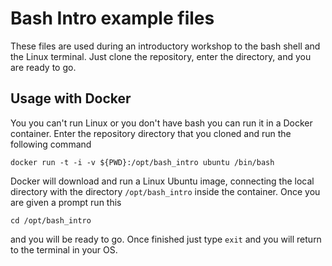 # Bash Intro example files

These files are used during an introductory workshop to the bash shell and the Linux terminal. Just clone the repository, enter the directory, and you are ready to go.

## Usage with Docker

You you can't run Linux or you don't have bash you can run it in a Docker container. Enter the repository directory that you cloned and run the following command

```
docker run -t -i -v ${PWD}:/opt/bash_intro ubuntu /bin/bash
```

Docker will download and run a Linux Ubuntu image, connecting the local directory with the directory `/opt/bash_intro` inside the container. Once you are given a prompt run this

```
cd /opt/bash_intro
```

and you will be ready to go. Once finished just type `exit` and you will return to the terminal in your OS.

